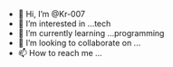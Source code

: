 - 👋 Hi, I’m @Kr-007
- 👀 I’m interested in ...tech
- 🌱 I’m currently learning ...programming
- 💞️ I’m looking to collaborate on ...
- 📫 How to reach me ...

<!---
Kr-007/Kr-007 is a ✨ special ✨ repository because its `README.md` (this file) appears on your GitHub profile.
You can click the Preview link to take a look at your changes.
--->
